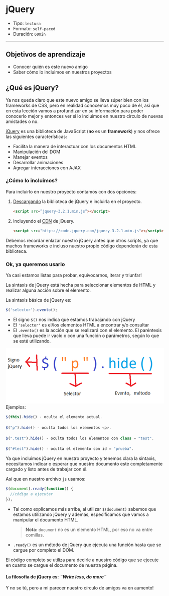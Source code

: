 # jQuery

- Tipo: `lectura`
- Formato: `self-paced`
- Duración: `60min`

***

## Objetivos de aprendizaje

- Conocer quién es este nuevo amigo
- Saber cómo lo incluimos en nuestros proyectos

## ¿Qué es jQuery?

Ya nos queda claro que este nuevo amigo se lleva súper bien con los frameworks
de CSS, pero en realidad conocemos muy poco de él, así que en esta lección
vamos a profundizar en su información para poder conocerlo mejor y entonces ver
si lo incluimos en nuestro círculo de nuevas amistades o no.

[jQuery](https://jquery.com/) es una biblioteca de JavaScript (**no** es un
**framework**) y nos ofrece las siguientes características:

- Facilita la manera de interactuar con los documentos HTML
- Manipulación del DOM
- Manejar eventos
- Desarrollar animaciones
- Agregar interacciones con AJAX

### ¿Cómo lo incluimos?

Para incluirlo en nuestro proyecto contamos con dos opciones:

1. [Descargando](http://jquery.com/download/) la biblioteca de jQuery e
   incluirla en el proyecto.

   ```html
   <script src=”jquery-3.2.1.min.js”></script>
   ```

2. Incluyendo el [CDN](https://code.jquery.com/) de jQuery.

   ```html
   <script src="https://code.jquery.com/jquery-3.2.1.min.js"></script>
   ```

Debemos recordar enlazar nuestro jQuery antes que otros scripts,
ya que muchos frameworks e incluso nuestro propio código dependerán de
esta biblioteca.

### Ok, ya queremos usarlo

Ya casi estamos listas para probar, equivocarnos, iterar y triunfar!

La sintaxis de jQuery está hecha para seleccionar elementos de HTML y realizar
alguna acción sobre el elemento.

La sintaxis básica de jQuery es:

```js
$('selector').evento();
```

- El signo `$()` nos indica que estamos trabajando con jQuery
- El `'selector'` es el/los elementos HTML a encontrar y/o consultar
- El `.evento()` es la acción que se realizará con el elemento. El paréntesis
  que lleva puede ir vacío o con una función o parámetros, según lo que se
  esté utilizando.

![menu-lateral](images/sintaxis-jquery.png)
Ejemplos:

```js
$(this).hide() - oculta el elemento actual.

$("p").hide() - oculta todos los elementos <p>.

$(".test").hide() - oculta todos los elementos con class = "test".

$("#test").hide() - oculta el elemento con id = "prueba".
```

Ya que incluimos jQuery en nuestro proyecto y tenemos clara la sintaxis,
necesitamos indicar o esperar que nuestro documento este completamente cargado
y listo antes de trabajar con él.

Así que en nuestro archivo `js` usamos:

```js
$(document).ready(function() {
  //código a ejecutar
});
```

- Tal como explicamos más arriba, al utilizar `$(document)` sabemos que estamos
  utilizando jQuery y además, especificamos que vamos a manipular el documento
  HTML.

  > **Nota:** `document` no es un elemento HTML, por eso no va entre comillas.

- `.ready()` es un método de jQuery que ejecuta una función hasta que se cargue
  por completo el DOM.

El código completo se utiliza para decirle a nuestro código que se ejecute
en cuanto se cargue el documento de nuestra página.

#### La filosofía de jQuery es: *¨Write less, do more¨*

Y no se tú, pero a mi parecer nuestro círculo de amigos va en aumento!
